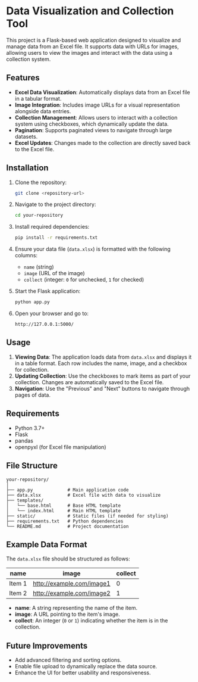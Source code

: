 # Data Visualization and Collection Tool

This project is a Flask-based web application designed to visualize and manage data from an Excel file. It supports data with URLs for images, allowing users to view the images and interact with the data using a collection system.

## Features

- **Excel Data Visualization**: Automatically displays data from an Excel file in a tabular format.
- **Image Integration**: Includes image URLs for a visual representation alongside data entries.
- **Collection Management**: Allows users to interact with a collection system using checkboxes, which dynamically update the data.
- **Pagination**: Supports paginated views to navigate through large datasets.
- **Excel Updates**: Changes made to the collection are directly saved back to the Excel file.

## Installation

1. Clone the repository:
   ```bash
   git clone <repository-url>
   ```
2. Navigate to the project directory:
   ```bash
   cd your-repository
   ```
3. Install required dependencies:
   ```bash
   pip install -r requirements.txt
   ```
4. Ensure your data file (`data.xlsx`) is formatted with the following columns:
   - `name` (string)
   - `image` (URL of the image)
   - `collect` (integer: `0` for unchecked, `1` for checked)

5. Start the Flask application:
   ```bash
   python app.py
   ```

6. Open your browser and go to:
   ```
   http://127.0.0.1:5000/
   ```

## Usage

1. **Viewing Data**: The application loads data from `data.xlsx` and displays it in a table format. Each row includes the name, image, and a checkbox for collection.
2. **Updating Collection**: Use the checkboxes to mark items as part of your collection. Changes are automatically saved to the Excel file.
3. **Navigation**: Use the "Previous" and "Next" buttons to navigate through pages of data.

## Requirements

- Python 3.7+
- Flask
- pandas
- openpyxl (for Excel file manipulation)

## File Structure

```
your-repository/
│
├── app.py             # Main application code
├── data.xlsx          # Excel file with data to visualize
├── templates/
│   └── base.html      # Base HTML template
│   └── index.html     # Main HTML template
├── static/            # Static files (if needed for styling)
├── requirements.txt   # Python dependencies
└── README.md          # Project documentation
```

## Example Data Format

The `data.xlsx` file should be structured as follows:

| name      | image                     | collect |
|-----------|---------------------------|---------|
| Item 1    | http://example.com/image1 | 0       |
| Item 2    | http://example.com/image2 | 1       |

- **name**: A string representing the name of the item.
- **image**: A URL pointing to the item's image.
- **collect**: An integer (`0` or `1`) indicating whether the item is in the collection.

## Future Improvements

- Add advanced filtering and sorting options.
- Enable file upload to dynamically replace the data source.
- Enhance the UI for better usability and responsiveness.


```